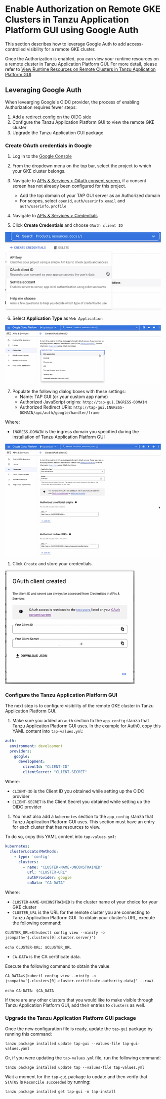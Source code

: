 # Enable Authorization on Remote GKE Clusters in Tanzu Application Platform GUI using Google Auth

This section describes how to leverage Google Auth to add access-controlled visibility for a remote GKE cluster.

Once the Authorization is enabled, you can view your runtime resources on a remote cluster in Tanzu Application Platform GUI. For more detail, please refer to [View Runtime Resources on Remote Clusters in Tanzu Application Platform GUI](./view-resouces-rbac.md).


## <a id="googles-oidc-provider"></a> Leveraging Google Auth

When levearging Google's OIDC provider, the process of enabling Authorization requires fewer steps:

1. Add a redirect config on the OIDC side
2. Configure the Tanzu Application Platform GUI to view the remote GKE cluster
3. Upgrade the Tanzu Application GUI package

### <a id="create-oauth-credentials"></a> Create OAuth credentials in Google

1. Log in to the [Google Console](https://console.cloud.google.com)
2. From the dropdown menu on the top bar, select the project to which your GKE cluster belongs.
3. Navigate to
   [APIs & Services > OAuth consent screen](https://console.cloud.google.com/apis/credentials/consent), if a consent screen has not already been configured for this
   project.
   - Add the top domain of your TAP GUI server as an Authorized domain
   - For scopes, select `openid`, `auth/userinfo.email` and
     `auth/userinfo.profile`


4. Navigate to
   [APIs & Services > Credentials](https://console.cloud.google.com/apis/credentials)
5. Click **Create Credentials** and choose `OAuth client ID`

![OAuth client created](./../plugins/images/tap-gui-gke-auth-1.png)

6. Select **Application Type** as `Web Application` 

![OAuth client created](./../plugins/images/tap-gui-gke-auth-2.png)

7. Populate the following dialog boxes with these settings:
   - Name: TAP GUI (or your custom app name)
   - Authorized JavaScript origins: `http://tap-gui.INGRESS-DOMAIN`
   - Authorized Redirect URIs:
     `http://tap-gui.INGRESS-DOMAIN/api/auth/google/handler/frame`

Where:

   - `INGRESS-DOMAIN` is the ingress domain you specified during the installation of Tanzu Application Platform GUI  


![OAuth client created](./../plugins/images/tap-gui-gke-auth-3.png)

1. Click `Create` and store your credentials. 

![OAuth client created](./../plugins/images/tap-gui-gke-auth-4.png)

### <a id="configure-tap-gui"></a> Configure the Tanzu Application Platform GUI

The next step is to configure visibility of the remote GKE cluster in Tanzu Application Platform GUI. 

1. Make sure you added an `auth` section to the `app_config` stanza that Tanzu Application Platform GUI uses. In the example for Auth0, copy this YAML content into `tap-values.yml`:


```yaml
auth:
  environment: development
  providers:
    google:
      development:
        clientId: "CLIENT-ID"
        clientSecret: "CLIENT-SECRET"
```
Where:

   - `CLIENT-ID` is the Client ID you obtained while setting up the OIDC provider
   - `CLIENT-SECRET` is the Client Secret you obtained while setting up the OIDC provider


1. You must also add a `kubernetes` section to the `app_config` stanza that Tanzu Application Platform GUI uses. This section must have an entry for each cluster that has resources to view.

To do so, copy this YAML content into `tap-values.yml`:

```yaml
kubernetes:
  clusterLocatorMethods:
    - type: 'config'
      clusters:
        - name: "CLUSTER-NAME-UNCONSTRAINED"
          url: "CLUSTER-URL"
          authProvider: google
          caData: "CA-DATA"
```
Where:

   - `CLUSTER-NAME-UNCONSTRAINED` is the cluster name of your choice for your GKE cluster
   - `CLUSTER_URL` is the URL for the remote cluster you are connecting to Tanzu Application Platform GUI. To obtain your cluster's URL, execute the following command:

```console
CLUSTER_URL=$(kubectl config view --minify -o jsonpath='{.clusters[0].cluster.server}')

echo CLUSTER-URL: $CLUSTER_URL
```

- `CA-DATA` is the CA certificate data.

Execute the following command to obtain the value:

```console
CA_DATA=$(kubectl config view --minify -o jsonpath='{.clusters[0].cluster.certificate-authority-data}' --raw)

echo CA-DATA: $CA_DATA
```

If there are any other clusters that you would like to make visible through Tanzu Application Platform GUI, add their entries to `clusters` as well.

### <a id="upgrade-tap-gui"></a> Upgrade the Tanzu Application Platform GUI package

Once the new configuration file is ready, update the `tap-gui` package by running this command:

```console
tanzu package installed update tap-gui --values-file tap-gui-values.yaml
```    

Or, if you were updating the `tap-values.yml` file, run the following command: 

```console
tanzu package installed update tap --values-file tap-values.yml
```

Wait a moment for the `tap-gui` package to update and then verify that `STATUS` is
`Reconcile succeeded` by running:

```console
tanzu package installed get tap-gui -n tap-install
```
